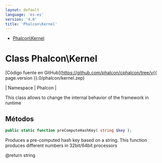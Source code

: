 ```yaml
---
layout: default
language: 'es-es'
version: '4.0'
title: 'Phalcon\Kernel'
---
```


* [Phalcon\Kernel](#kernel)

<h1 id="kernel">Class Phalcon\Kernel</h1>

[Código fuente en GitHub](https://github.com/phalcon/cphalcon/tree/v{{ page.version }}.0/phalcon/kernel.zep)

| Namespace | Phalcon |

This class allows to change the internal behavior of the framework in runtime

## Métodos

```php
public static function preComputeHashKey( string $key );
```

Produces a pre-computed hash key based on a string. This function produces different numbers in 32bit/64bit processors

@return string
